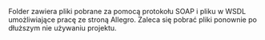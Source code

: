 Folder zawiera pliki pobrane za pomocą protokołu SOAP i pliku w WSDL umożliwiające pracę ze stroną Allegro. Zaleca się pobrać pliki ponownie po dłuższym nie używaniu projektu.
